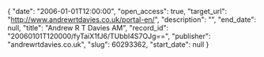 {
  "date": "2006-01-01T12:00:00", 
  "open_access": true, 
  "target_url": "http://www.andrewrtdavies.co.uk/portal-en/", 
  "description": "", 
  "end_date": null, 
  "title": "Andrew R T Davies AM", 
  "record_id": "20060101T120000/fyTaiX1fJ6/TUbbI4S7OJg==", 
  "publisher": "andrewrtdavies.co.uk", 
  "slug": 60293362, 
  "start_date": null
}


